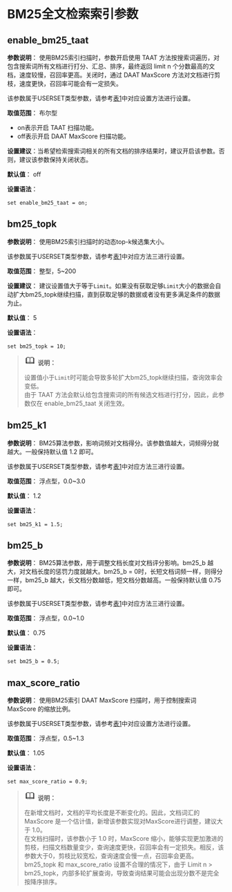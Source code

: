 # BM25全文检索索引参数

## enable_bm25_taat<a name="section14941640131"></a>

**参数说明**： 使用BM25索引扫描时，参数开启使用 TAAT 方法按搜索词遍历，对包含搜索词所有文档进行打分、汇总、排序，最终返回 limit n 个分数最高的文档，速度较慢，召回率更高。关闭时，通过 DAAT MaxScore 方法对文档进行剪枝，速度更快，召回率可能会有一定损失。

该参数属于USERSET类型参数，请参考[表1](../DatabaseAdministrationGuide/重设参数.md#zh-cn_topic_0283137176_zh-cn_topic_0237121562_zh-cn_topic_0059777490_t91a6f212010f4503b24d7943aed6d846)中对应设置方法进行设置。

**取值范围**： 布尔型
-   on表示开启 TAAT 扫描功能。
-   off表示开启 DAAT MaxScore 扫描功能。

**设置建议**：当希望检索搜索词相关的所有文档的排序结果时，建议开启该参数。否则，建议该参数保持关闭状态。

**默认值**： off

**设置语法**：
```
set enable_bm25_taat = on;
```

## bm25_topk<a name="section14941640131"></a>

**参数说明**： 使用BM25索引扫描时的动态top-k候选集大小。

该参数属于USERSET类型参数，请参考[表1](../DatabaseAdministrationGuide/重设参数.md#zh-cn_topic_0283137176_zh-cn_topic_0237121562_zh-cn_topic_0059777490_t91a6f212010f4503b24d7943aed6d846)中对应方法三进行设置。

**取值范围**： 整型，5~200

**设置建议**： 建议设置值大于等于`Limit`。如果没有获取足够`Limit`大小的数据会自动扩大bm25_topk继续扫描，直到获取足够的数据或者没有更多满足条件的数据为止。

**默认值**： 5

**设置语法**：
```
set bm25_topk = 10;
```

>![](public_sys-resources/icon-note.png) **说明：**
>
> 设置值小于`Limit`时可能会导致多轮扩大bm25_topk继续扫描，查询效率会变低。<br>
> 由于 TAAT 方法会默认给包含搜索词的所有候选文档进行打分，因此，此参数仅在 enable_bm25_taat 关闭生效。

## bm25_k1<a name="section14941640131"></a>

**参数说明**： BM25算法参数，影响词频对文档得分。该参数值越大，词频得分就越大。一般保持默认值 1.2 即可。

该参数属于USERSET类型参数，请参考[表1](../DatabaseAdministrationGuide/重设参数.md#zh-cn_topic_0283137176_zh-cn_topic_0237121562_zh-cn_topic_0059777490_t91a6f212010f4503b24d7943aed6d846)中对应方法三进行设置。

**取值范围**： 浮点型，0.0\~3.0

**默认值**： 1.2

**设置语法**：
```
set bm25_k1 = 1.5;
```

## bm25_b<a name="section14941640131"></a>

**参数说明**： BM25算法参数，用于调整文档长度对文档评分影响。bm25_b 越大，对文档长度的惩罚力度就越大。bm25_b = 0时，长短文档词频一样，则得分一样，bm25_b 越大，长文档分数越低，短文档分数越高。一般保持默认值 0.75 即可。

该参数属于USERSET类型参数，请参考[表1](../DatabaseAdministrationGuide/重设参数.md#zh-cn_topic_0283137176_zh-cn_topic_0237121562_zh-cn_topic_0059777490_t91a6f212010f4503b24d7943aed6d846)中对应方法三进行设置。

**取值范围**： 浮点型，0.0\~1.0

**默认值**： 0.75

**设置语法**：
```
set bm25_b = 0.5;
```

## max_score_ratio<a name="section14941640131"></a>

**参数说明**： 使用BM25索引 DAAT MaxScore 扫描时，用于控制搜索词 MaxScore 的缩放比例。

该参数属于USERSET类型参数，请参考[表1](../DatabaseAdministrationGuide/重设参数.md#zh-cn_topic_0283137176_zh-cn_topic_0237121562_zh-cn_topic_0059777490_t91a6f212010f4503b24d7943aed6d846)中对应设置方法进行设置。

**取值范围**： 浮点型，0.5~1.3

**默认值**： 1.05

**设置语法**：
```
set max_score_ratio = 0.9;
```

>![](public_sys-resources/icon-note.png) **说明：**
>
>在新增文档时，文档的平均长度是不断变化的。因此，文档词汇的 MaxScore 是一个估计值，新增该参数实现对MaxScore进行调整，建议大于 1.0。<br>
>在文档扫描时，该参数小于 1.0 时，MaxScore 缩小，能够实现更加激进的剪枝，扫描文档数量变少，查询速度更快，召回率会有一定损失。相反，该参数大于0，剪枝比较宽松，查询速度会慢一点，召回率会更高。
>bm25_topk 和 max_score_ratio 设置不合理的情况下，由于 Limit n > bm25_topk，内部多轮扩展查询，导致查询结果可能会出现分数不是完全按降序排序。